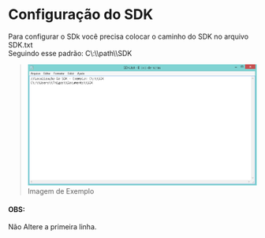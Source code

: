# Configuração do SDK

Para configurar o SDk você precisa colocar o caminho do SDK no arquivo SDK.txt<br>
Seguindo esse padrão: C\\:\\\path\\\SDK

> ![ConfigSDK-ImagemExemplo](SDKConfig-imgEx.png)
Imagem de Exemplo

#### OBS:
Não Altere a primeira linha.
